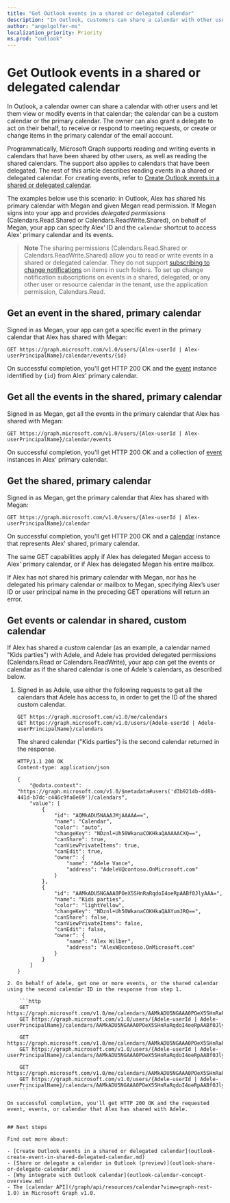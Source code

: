 ```yaml
---
title: "Get Outlook events in a shared or delegated calendar"
description: "In Outlook, customers can share a calendar with other users and let them view or modify events in that calendar. Customers can also grant a delegate to act on their  behalf, to receive or respond to meeting requests, or create or change items in the calendar."
author: "angelgolfer-ms"
localization_priority: Priority
ms.prod: "outlook"
---
```


# Get Outlook events in a shared or delegated calendar

In Outlook, a calendar owner can share a calendar with other users and let them view or modify events in that calendar; the calendar can be a custom calendar or the primary calendar. The owner can also grant a delegate to act on their behalf, to receive or respond to meeting requests, or create or change items in the primary calendar of the email account.

Programmatically, Microsoft Graph supports reading and writing events in calendars that have been shared by other users, as well as reading the shared calendars. The support also applies to calendars that have been delegated. The rest of this article describes reading events in a shared or delegated calendar. For creating events, refer to [Create Outlook events in a shared or delegated calendar](outlook-create-event-in-shared-delegated-calendar.md).

The examples below use this scenario: in Outlook, Alex has shared his primary calendar with Megan and given Megan read permission. If Megan signs into your app and provides _delegated permissions_ (Calendars.Read.Shared or Calendars.ReadWrite.Shared), on behalf of Megan, your app can specify Alex' ID and the `calendar` shortcut to access Alex' primary calendar and its events.

> **Note** The sharing permissions (Calendars.Read.Shared or Calendars.ReadWrite.Shared) allow you to read or write events in a shared or delegated calendar. They do not support [subscribing to change notifications](webhooks.md) on items in such folders. To set up change notification subscriptions on events in a shared, delegated, or any other user or resource calendar in the tenant, use the application permission, Calendars.Read.

## Get an event in the shared, primary calendar

Signed in as Megan, your app can get a specific event in the primary calendar that Alex has shared with Megan:

<!-- { "blockType": "ignored" } -->
```http
GET https://graph.microsoft.com/v1.0/users/{Alex-userId | Alex-userPrincipalName}/calendar/events/{id}
```

On successful completion, you'll get HTTP 200 OK and the [event](/graph/api/resources/event?view=graph-rest-1.0) instance identified by `{id}` from Alex' primary calendar.

## Get all the events in the shared, primary calendar

Signed in as Megan, get all the events in the primary calendar that Alex has shared with Megan:

<!-- { "blockType": "ignored" } -->
```http
GET https://graph.microsoft.com/v1.0/users/{Alex-userId | Alex-userPrincipalName}/calendar/events
```

On successful completion, you'll get HTTP 200 OK and a collection of [event](/graph/api/resources/event?view=graph-rest-1.0) instances in Alex' primary calendar.

## Get the shared, primary calendar

Signed in as Megan, get the primary calendar that Alex has shared with Megan:

<!-- { "blockType": "ignored" } -->
```http
GET https://graph.microsoft.com/v1.0/users/{Alex-userId | Alex-userPrincipalName}/calendar
```

On successful completion, you'll get HTTP 200 OK and a [calendar](/graph/api/resources/calendar?view=graph-rest-1.0) instance that represents Alex' shared, primary calendar.

The same GET capabilities apply if Alex has delegated Megan access to Alex' primary calendar, or if Alex has delegated Megan his entire mailbox.

If Alex has not shared his primary calendar with Megan, nor has he delegated his primary calendar or mailbox to Megan, specifying Alex’s user ID or user principal name in the preceding GET operations will return an error. 


## Get events or calendar in shared, custom calendar

If Alex has shared a _custom_ calendar (as an example, a calendar named "Kids parties") with Adele, and Adele has provided delegated permissions (Calendars.Read or Calendars.ReadWrite), your app can get the events or calendar as if the shared calendar is one of Adele's calendars, as described below.

1. Signed in as Adele, use either the following requests to get all the calendars that Adele has access to, in order to get the ID of the shared custom calendar.

    ```http
    GET https://graph.microsoft.com/v1.0/me/calendars
    GET https://graph.microsoft.com/v1.0/users/{Adele-userId | Adele-userPrincipalName}/calendars
    ```

    The shared calendar ("Kids parties") is the second calendar returned in the response.

    ```http
    HTTP/1.1 200 OK
    Content-type: application/json

    {
        "@odata.context": "https://graph.microsoft.com/v1.0/$metadata#users('d3b9214b-dd8b-441d-b7dc-c446c9fa0e69')/calendars",
        "value": [
            {
                "id": "AQMkADU5NAAAJMjAAAAA==",
                "name": "Calendar",
                "color": "auto",
                "changeKey": "NDznl+Uh50WkanaCOKHkaQAAAAACXQ==",
                "canShare": true,
                "canViewPrivateItems": true,
                "canEdit": true,
                "owner": {
                    "name": "Adele Vance",
                    "address": "AdeleV@contoso.OnMicrosoft.com"
                }
            },
            {
                "id": "AAMkADU5NGAAA0POeX5SHnRaRqdoI4oeRpAABf0JlyAAA=",
                "name": "Kids parties",
                "color": "lightYellow",
                "changeKey": "NDznl+Uh50WkanaCOKHkaQAAYumJRQ==",
                "canShare": false,
                "canViewPrivateItems": false,
                "canEdit": false,
                "owner": {
                    "name": "Alex Wilber",
                    "address": "AlexW@contoso.OnMicrosoft.com"
                }
            }
        ]
    }
```
2. On behalf of Adele, get one or more events, or the shared calendar using the second calendar ID in the response from step 1.

    ```http
    GET https://graph.microsoft.com/v1.0/me/calendars/AAMkADU5NGAAA0POeX5SHnRaRqdoI4oeRpAABf0JlyAAA=/events/{id}
    GET https://graph.microsoft.com/v1.0/users/{Adele-userId | Adele-userPrincipalName}/calendars/AAMkADU5NGAAA0POeX5SHnRaRqdoI4oeRpAABf0JlyAAA=/events/{id}

    GET https://graph.microsoft.com/v1.0/me/calendars/AAMkADU5NGAAA0POeX5SHnRaRqdoI4oeRpAABf0JlyAAA=/events
    GET https://graph.microsoft.com/v1.0/users/{Adele-userId | Adele-userPrincipalName}/calendars/AAMkADU5NGAAA0POeX5SHnRaRqdoI4oeRpAABf0JlyAAA=/events
    
    GET https://graph.microsoft.com/v1.0/me/calendars/AAMkADU5NGAAA0POeX5SHnRaRqdoI4oeRpAABf0JlyAAA=
    GET https://graph.microsoft.com/v1.0/users/{Adele-userId | Adele-userPrincipalName}/calendars/AAMkADU5NGAAA0POeX5SHnRaRqdoI4oeRpAABf0JlyAAA=
    ```

On successful completion, you'll get HTTP 200 OK and the requested event, events, or calendar that Alex has shared with Adele.


## Next steps

Find out more about:

- [Create Outlook events in a shared or delegated calendar](outlook-create-event-in-shared-delegated-calendar.md)
- [Share or delegate a calendar in Outlook (preview)](outlook-share-or-delegate-calendar.md)
- [Why integrate with Outlook calendar](outlook-calendar-concept-overview.md)
- The [calendar API](/graph/api/resources/calendar?view=graph-rest-1.0) in Microsoft Graph v1.0.
